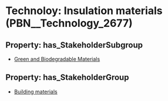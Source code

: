 # Technoloy: __Insulation materials__ (PBN__Technology_2677)

## Property: has_StakeholderSubgroup

* [Green and Biodegradable Materials](PBN__TechSubgroup_165)

## Property: has_StakeholderGroup

* [Building materials](PBN__TechGroup_12)

